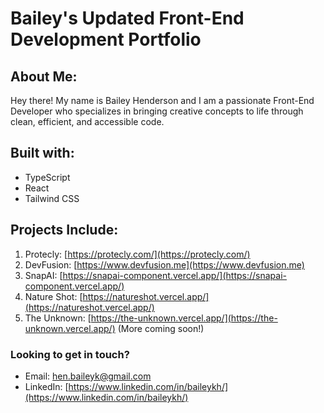 # Bailey's Updated Front-End Development Portfolio

## About Me:
Hey there! My name is Bailey Henderson and I am a passionate Front-End Developer who specializes in bringing creative concepts to life through clean, efficient, and accessible code.

## Built with:
- TypeScript
- React
- Tailwind CSS

## Projects Include:
1. Protecly: [https://protecly.com/](https://protecly.com/)
2. DevFusion: [https://www.devfusion.me](https://www.devfusion.me)
3. SnapAI: [https://snapai-component.vercel.app/](https://snapai-component.vercel.app/)
4. Nature Shot: [https://natureshot.vercel.app/](https://natureshot.vercel.app/) 
5. The Unknown: [https://the-unknown.vercel.app/](https://the-unknown.vercel.app/)
(More coming soon!)

### Looking to get in touch? 
- Email: hen.baileyk@gmail.com
- LinkedIn: [https://www.linkedin.com/in/baileykh/](https://www.linkedin.com/in/baileykh/) 
